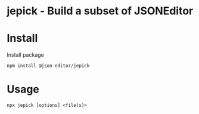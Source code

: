jepick - Build a subset of JSONEditor
======================================

# Install

Install package

    npm install @json-editor/jepick

# Usage

```
npx jepick [options] <file(s)>
```
